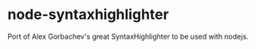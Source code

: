 node-syntaxhighlighter
======================

Port of Alex Gorbachev's great SyntaxHighlighter to be used with nodejs.